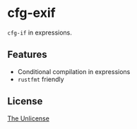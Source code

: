 # cfg-exif

`cfg-if` in expressions.

## Features

- Conditional compilation in expressions
- `rustfmt` friendly

## License

[The Unlicense](UNLICENSE)
